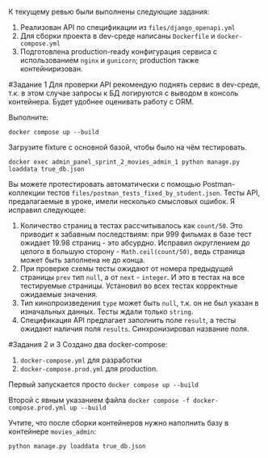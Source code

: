 К текущему ревью были выполнены следующие задания:
1. Реализован API по спецификации из `files/django_openapi.yml`
2. Для сборки проекта в dev-среде написаны `Dockerfile` и `docker-compose.yml`
3. Подготовлена production-ready конфигурация сервиса с использованием `nginx` и `gunicorn`; production также контейниризован.

#Задание 1
Для проверки API рекомендую поднять сервис в dev-среде, т.к. в этом случае запросы к БД логируются с выводом в консоль контейнера.
Будет удобнее оценивать работу с ORM.

Выполните:
```commandline
docker compose up --build
```
Загрузите fixture с основной базой, чтобы было на чём тестировать.
```commandline
docker exec admin_panel_sprint_2_movies_admin_1 python manage.py loaddata true_db.json
```

Вы можете протестировать автоматически с помощью Postman-коллекции тестов `files/postman_tests_fixed_by_student.json`.
Тесты API, предалагаемые в уроке, имели несколько смысловых ошибок. Я исправил следующее:
1. Количество страниц в тестах рассчитывалось как `count/50`.
Это приводит к забавным последствиям: при 999 фильмах в базе тест ожидает 19.98 страниц - это абсурдно.
Исправил округлением до целого в большую сторону - `Math.ceil(count/50)`, ведь страница может быть заполнена не до конца.
2. При проверке схемы тесты ожидают от номера предыдущей страницы `prev` тип `null`, а от `next` - `integer`.
И это в тестах на все тестируемые страницы. Установил во всех тестах корректные ожидаемые значения.
3. Тип кинопроизведения `type` может быть `null`, т.к. он не был указан в изначальных данных. Тесты ждали только `string`.
4. Спецификация API предлагает заполнить поле `result`, а тесты ожидают наличия поля `results`. Синхронизировал название поля.

#Задания 2 и 3
Создано два docker-compose:
1. `docker-compose.yml` для разработки
2. `docker-compose.prod.yml` для production.

Первый запускается просто
```docker compose up --build```

Второй с явным указанием файла
```docker compose -f docker-compose.prod.yml up --build```

Учтите, что после сборки контейнеров нужно наполнить базу в контейнере `movies_admin`:
```
python manage.py loaddata true_db.json
```